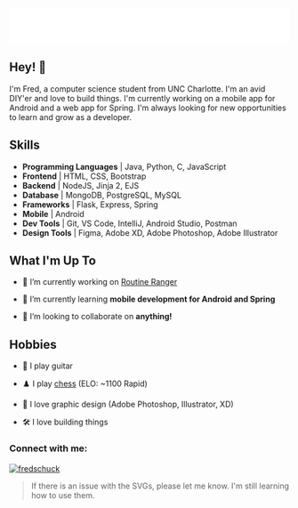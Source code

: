 <div align="center">
  <img src="git_headerGradient.svg" alt="Fred Schuck" />
  <!-- <img src="fish.svg" alt="Fred Schuck" /> -->
</div>    
              
    
## Hey! 👋
I'm Fred, a computer science student from UNC Charlotte. I'm an avid DIY'er and love to build things. I'm currently working on a mobile app for Android and a web app for Spring. I'm always looking for new opportunities to learn and grow as a developer.


## Skills 
- **Programming Languages** | Java, Python, C, JavaScript 
- **Frontend** |  HTML, CSS, Bootstrap
- **Backend** | NodeJS, Jinja 2, EJS 
- **Database** | MongoDB, PostgreSQL, MySQL
- **Frameworks** | Flask, Express, Spring
- **Mobile** | Android 
- **Dev Tools** | Git, VS Code, IntelliJ, Android Studio, Postman
- **Design Tools** | Figma, Adobe XD, Adobe Photoshop, Adobe Illustrator

## What I'm Up To
- 🔭 I’m currently working on [Routine Ranger](https://github.com/fredschuck/workout_app)

- 🌱 I’m currently learning **mobile development for Android and Spring**

- 👯 I’m looking to collaborate on **anything!**

## Hobbies
- 🎸 I play guitar

- ♟️ I play [chess](https://www.chess.com/member/technofunkwizard)  (ELO: ~1100 Rapid)

- 🎨 I love graphic design (Adobe Photoshop, Illustrator, XD)

- 🛠️ I love building things 

<h3 align="left">Connect with me:</h3>
<p align="left">
<a href="https://linkedin.com/in/fredschuck" target="blank"><img align="center" src="https://raw.githubusercontent.com/rahuldkjain/github-profile-readme-generator/master/src/images/icons/Social/linked-in-alt.svg" alt="fredschuck" height="30" width="40" /></a>
</p>

> If there is an issue with the SVGs, please let me know. I'm still learning how to use them. 
